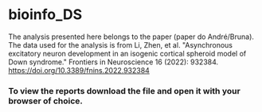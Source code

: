 # bioinfo_DS

The analysis presented here belongs to the paper (paper do André/Bruna). 
The data used for the analysis is from Li, Zhen, et al. "Asynchronous excitatory neuron development in an isogenic cortical spheroid model of Down syndrome." Frontiers in Neuroscience 16 (2022): 932384. https://doi.org/10.3389/fnins.2022.932384

### To view the reports download the file and open it with your browser of choice.
